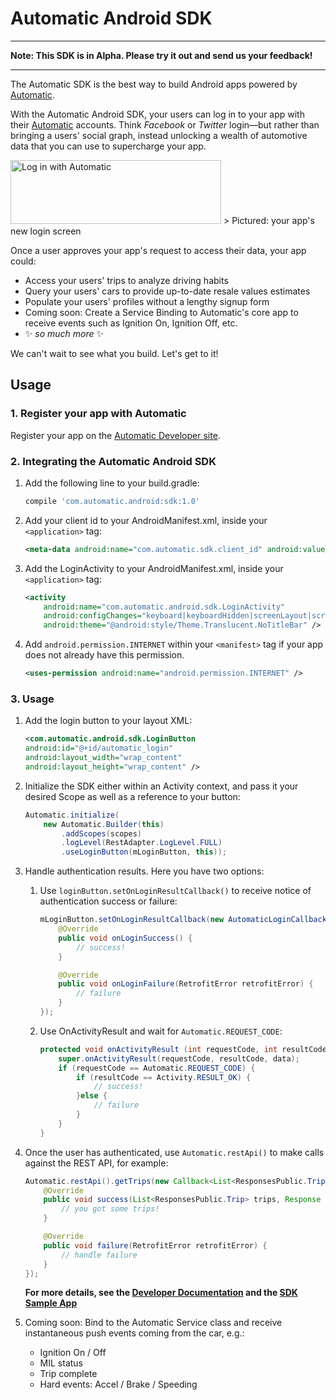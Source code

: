 # Automatic Android SDK

---

**Note: This SDK is in Alpha. Please try it out and send us your feedback!**

---

The Automatic SDK is the best way to build Android apps powered by [Automatic](automatic.com).

With the Automatic Android SDK, your users can log in to your app with their [Automatic](automatic.com) accounts. Think _Facebook_ or _Twitter_ login—but rather than bringing a users' social graph, instead unlocking a wealth of automotive data that you can use to supercharge your app.

<img src='https://github.com/automatic/automatic-android-sdk/blob/master/README/login_button_example.png?raw=true' alt='Log in with Automatic' height='102' width='337'/>
> Pictured: your app's new login screen

Once a user approves your app's request to access their data, your app could:

- Access your users' trips to analyze driving habits
- Query your users' cars to provide up-to-date resale values estimates
- Populate your users' profiles without a lengthy signup form
- Coming soon: Create a Service Binding to Automatic's core app to receive events such as Ignition On, Ignition Off, etc.
- :sparkles: _so much more_ :sparkles:

We can't wait to see what you build. Let's get to it!

## Usage

### 1. Register your app with Automatic

Register your app on the [Automatic Developer site][developers].

### 2. Integrating the Automatic Android SDK

1. Add the following line to your build.gradle:
	```gradle
	compile 'com.automatic.android:sdk:1.0'
	```

2. Add your client id to your AndroidManifest.xml, inside your `<application>` tag:
	```xml
	<meta-data android:name="com.automatic.sdk.client_id" android:value="your_client_id" />	
	```

3. Add the LoginActivity to your AndroidManifest.xml, inside your `<application>` tag:
	```xml
	<activity
        android:name="com.automatic.android.sdk.LoginActivity"
        android:configChanges="keyboard|keyboardHidden|screenLayout|screenSize|orientation"
        android:theme="@android:style/Theme.Translucent.NoTitleBar" />
	```

4. Add `android.permission.INTERNET` within your `<manifest>` tag if your app does not already have this permission.
	```xml
	<uses-permission android:name="android.permission.INTERNET" />
	```

### 3. Usage

1.  Add the login button to your layout XML:
	```xml
	<com.automatic.android.sdk.LoginButton
    android:id="@+id/automatic_login"
    android:layout_width="wrap_content"
    android:layout_height="wrap_content" />
	``` 

2. Initialize the SDK either within an Activity context, and pass it your desired Scope as well as a reference to your button:
	```java
	Automatic.initialize(
        new Automatic.Builder(this)
            .addScopes(scopes)
            .logLevel(RestAdapter.LogLevel.FULL)
            .useLoginButton(mLoginButton, this));
	```

3. Handle authentication results.  Here you have two options:

	1. Use `loginButton.setOnLoginResultCallback()` to receive notice of authentication success or failure:
		```java
		mLoginButton.setOnLoginResultCallback(new AutomaticLoginCallbacks() {
            @Override
            public void onLoginSuccess() {
                // success!
            }

            @Override
            public void onLoginFailure(RetrofitError retrofitError) {
                // failure
            }
        });
		```

	2. Use OnActivityResult and wait for `Automatic.REQUEST_CODE`:
		```java
	    protected void onActivityResult (int requestCode, int resultCode, Intent data) {
	        super.onActivityResult(requestCode, resultCode, data);
	        if (requestCode == Automatic.REQUEST_CODE) {
	            if (resultCode == Activity.RESULT_OK) {
	                // success!
	            }else {
	            	// failure
	            }
	        }
	    }
	    ```

4. Once the user has authenticated, use `Automatic.restApi()` to make calls against the REST API, for example:
	```java
	Automatic.restApi().getTrips(new Callback<List<ResponsesPublic.Trip>>() {
        @Override
        public void success(List<ResponsesPublic.Trip> trips, Response response) {
            // you got some trips!
        }

        @Override
        public void failure(RetrofitError retrofitError) {
            // handle failure
        }
    });

	```

	**For more details, see the [Developer Documentation][api-docs] and the [SDK Sample App][sample-app]**

5. Coming soon: Bind to the Automatic Service class and receive instantaneous push events coming from the car, e.g.:
	- Ignition On / Off
	- MIL status
	- Trip complete
	- Hard events: Accel / Brake / Speeding

[developers]: https://developer.automatic.com
[api-docs]: https://developer.automatic.com/documentation/
[sample-app]: https://github.com/Automatic/automatic-android-sdk/tree/master/samples/AutomaticSDKSampleApp

